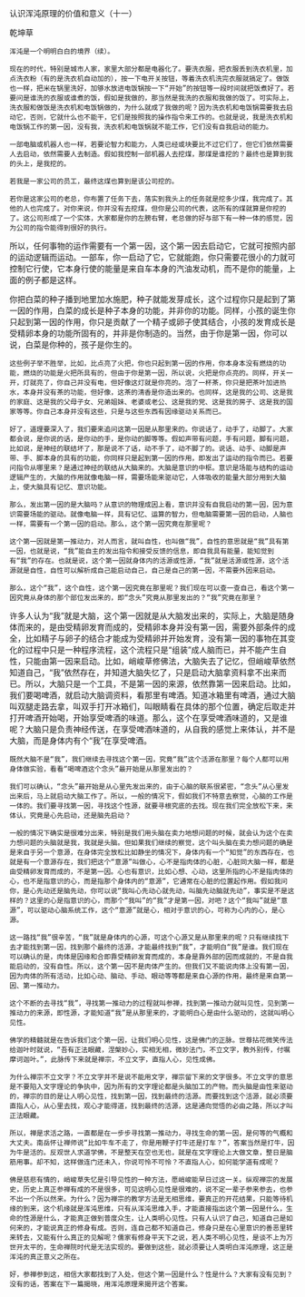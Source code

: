 认识浑沌原理的价值和意义（十一）

乾坤草 


    浑沌是一个明明白白的境界（续）。

    现在的时代，特别是城市人家，家里大部分都是电器化了。要洗衣服，把衣服丢到洗衣机里，加点洗衣粉（有的是洗衣机自动加的），按一下电开关按钮，等着洗衣机洗完衣服就搞定了。做饭也一样，把米在锅里洗好，加够水放进电饭锅按一下“开始”的按钮等一段时间就把饭煮好了。若要问是谁洗的衣服或谁煮的饭，假如是我做的，那当然是我洗的衣服和我做的饭了。可实际上，洗衣服和做饭是洗衣机和电饭锅做的，为什么就成了我做的呢？因为洗衣机和电饭锅需要我去启动它，否则，它就什么也不能干，它们是按照我的操作指令来工作的。也就是说，我是洗衣机和电饭锅工作的第一因，没有我，洗衣机和电饭锅就不能工作，它们没有自我启动的能力。

    一部电脑或机器人也一样，若要论智力和能力，人类已经或块要比不过它们了，但它们依然需要人去启动，依然需要人去制造。假如我控制一部机器人去挖煤，那煤是谁挖的？最终也是算到我的头上，是我挖的。

    若我是一家公司的员工，最终这煤也算到是该公司挖的。

    若你是这家公司的老总，你布置了任务下去，落实到我头上的任务就是挖多少煤，我完成了。其他的人也完成了。对你来说，你并没有去挖煤，但你是公司的代表，这所有的煤就算是你挖的了。这公司形成了一个实体，大家都是你的左膀右臂，老总做的好与部下有一种一体的感觉，因为公司的指令能得到很好的执行。

   所以，任何事物的运作需要有一个第一因，这个第一因去启动它，它就可按照内部的运动逻辑而运动。一部车，你一启动了它，它就能跑，你只需要花很小的力就可控制它行使，它本身行使的能量是来自车本身的汽油发动机，而不是你的能量，上面的例子都是这样。

   你把白菜的种子播到地里加水施肥，种子就能发芽成长，这个过程你只是起到了第一因的作用，白菜的成长是种子本身的功能，并非你的功能。同样，小孩的诞生你只起到第一因的作用，你只是贡献了一个精子或卵子使其结合，小孩的发育成长是受精卵本身的功能所固有的，并非是你制造的。当然，由于你是第一因，你可以说，白菜是你种的，孩子是你生的。

    这些例子举不胜举，比如，比点亮了火把，你也只起到第一因的作用，你本身本没有燃烧的功能，燃烧的功能是火把所具有的，但由于你是第一因，所以说，火把是你点亮的。同样，开关一开，灯就亮了，你自己并没有电，但好像这灯就是你亮的。泡了一杯茶，你只是把茶叶加进热水，本身并没有茶的功能，但好像，这茶的清香是你造出来的。也同样，这是我的公司、这是我的家庭、这是我的父母子女、兄弟姐妹、老婆或老公、这是我的党、这是我的房子、这是我的国家等等。你自己本身并没有这些，只是与这些东西有因缘驱动关系而已。

    好了，道理要深入了，我们要来追问这第一因是从那里来的。你说话了，动手了，动脚了。大家都会说，是你说的话，是你动的手，是你动的脚等等。假如声带有问题，手有问题，脚有问题，比如说，是神经的联结坏了，那是说不了话，动不手了，动不脚了的。说话、动手、动脚是声带、手、脚本身的具有的功能，你同样只是起到第一因的作用，即发出了运动的指令而已。若要问指令从哪里来？是通过神经的联结从大脑来的。大脑是意识的中枢。意识是场能与结构的运动逻辑产生的，大脑的作用就像电脑一样，需要场能来驱动它，人体吸收的能量大部分用到大脑上，使大脑具有记忆、意识功能。

    那么，发出第一因的是大脑吗？从意识的物理成因上看，意识并没有自我启动的第一因，因为意识需要场能的驱动。就像电脑一样，具有记忆、运算的智力，但电脑需要第一因的启动，人脑也一样，需要有一个第一因的启动。那么，这个第一因究竟在那里呢？

    这个第一因就是第一推动力，对人而言，就叫自性，也叫做“我”，自性的意思就是“我”具有第一因，也就是说，“我”能自主的发出指令和接受反馈的信息，即自我具有能量，能知觉到有“我”的存在。也就是说，这个第一因就身体内的活源或性源，“我”就是活源或性源，这个活源就是自性，自性可以解析成自己能启动自己，自己是自己的第一因，不需要外因来启动。

    那么，这个“我”，这个自性，这个第一因究竟在那里呢？我们现在可以查一查自己，看这个第一因究竟从身体的那个部位发出来的，即“念头”究竟从那里发出的？“我”究竟在那里？

   许多人认为“我”就是大脑，这个第一因就是从大脑发出来的，实际上，大脑是随身体而来的，是由受精卵发育而成的，受精卵本身并没有第一因，需要外部条件的成全，比如精子与卵子的结合才能成为受精卵并开始发育，没有第一因的事物在其变化的过程中只是一种程序流程，这个流程只是“组装”成人脑而已，并不能产生自性，只能由第一因来启动。比如，峭峻草修佛法，大脑失去了记忆，但峭峻草依然知道自己，“我”依然存在，并知道大脑失忆了，只是启动大脑拿资料拿不出来而已。所以，大脑只是一个工具，不是第一因的来源，依然靠第一因来启动。比如，我们要喝啤酒，就启动大脑调资料，看那里有啤酒。知道冰箱里有啤酒，通过大脑叫双腿走路去拿，叫双手打开冰箱们，叫眼睛看在具体的那个位置，确定后取走并打开啤酒开始喝，开始享受啤酒的味道。那么，这个在享受啤酒味道的，又是谁呢？大脑只是负责神经传送，在享受啤酒味道的，从自我的感觉上来体认，并不是大脑，而是身体内有个“我”在享受啤酒。

    既然大脑不是“我”，我们继续去寻找这个第一因，究竟“我”这个活源在那里？每个人都可以用身体做实验，看看“喝啤酒这个念头”最开始是从那里发出的？

    我们可以确认，“念头”最开始是从心里先发出来的，由于心脑的联系很紧密，“念头”从心里发出来后，马上就启动大脑工作了。所以，一般的情况下，假如我们不特意去察觉，心脑的工作是一体的。我们要寻找第一因，寻找这个性源，就要寻根究底的去找。现在我们完全放松下来，来体认，究竟是心先启动，还是脑先启动？

    一般的情况下确实是很难分出来，特别是我们用头脑在卖力地想问题的时候，就会认为这个在卖力想问题的头脑就是我，我就是头脑。但如果我们继续的察觉，这个叫头脑在卖力想问题的确是是来自于另一个意源，在身体完全放松比如静坐的情况下，身体内有一个“知觉”的东西存在，也就是有一个意源存在，我们把这个“意源”叫做心，心不是指肉体的心脏，心脏同大脑一样，都是由受精卵发育而成的，不是第一因。心也有意识，比如心想、心动，这里所指的心不是指肉体的心，也不是指意识的心，而是指那个身体内的“意源”，它通常在心脏的位置起作用。假如我问你，是心先动还是脑先动，你可以说“我叫心先动心就先动，叫脑先动脑就先动”，事实是不是这样的？这里的心是指意识的心，而那个“我叫”的“我”才是第一因，对吧？这个“我叫”就是“意源”，可以驱动心脑系统工作，这个“意源”就是心，相对于意识的心，可称为心内的心，是心源。

    这一路找“我”很辛苦，“我”就是身体内的心源，可这个心源又是从那里来的呢？只有继续找下去才能找到第一因，找到那个最终的活源，才能最终找到“我”，才能明白“我”是谁。我们现在可以确认的是，肉体是因缘和合即靠受精卵发育而成的，本身是靠外部的因而成就的，不是自我能启动的，没有自性。所以，这个第一因不是肉体产生的。但我们又不能说肉体上没有第一因，因为肉体的所有活动，比如心动、脑动、手动、眼动等等都是来自心源的作用，最终是来自第一因、第一推动力。

    这个不断的去寻找“我”，寻找第一推动力的过程就叫参禅，找到第一推动力就叫见性，见到第一推动力的来源，即性源，才能知道“我”是从那里来的，才能明白心是由什么驱动的，这就叫明心见性。

    佛学的精髓就是在告诉我们这个第一因，让我们明心见性，这是佛门的正脉。世尊拈花微笑传法给迦叶时就说，“吾有正法眼藏，涅槃妙心，实相无相，微妙法门，不立文字，教外别传，付嘱摩诃迦叶。”，此脉传下来就是禅宗，不立文字，直指人心，见性成佛。

    为什么禅宗不立文字？不立文字并不是说不能用文字，禅宗留下来的文字很多。不立文字的意思是不要陷入文字理论的争执中，因为所有的文字理论都是头脑加工的产物。而头脑是由性来驱动的，禅宗的目的是让人明心见性，找到第一因，找到最终的活源。而要找到这个活源，就必须要直指人心，从心里去找，观心才能得道，找到最终的活源，这是通向觉悟的必由之路，所以才叫正法眼藏。

    所以，禅是求活之路，一直都是在一步步寻找第一推动力，寻找生命的第一因，是何等的气概和大丈夫。南岳怀让禅师说“比如牛车不走了，你是用鞭子打牛还是打车？”，答案当然是打牛，因为牛是活的。反观世人求道学佛，不是整天在空也无也，就是在文字理论上大做文章，整日是脑筋用事。却不知，这样做连门还未入，你说可怜不可怜？不直指人心，如何能学道有成呢？

    佛是慈悲有情的，峭峻草失忆是引导见性的一种方法，愿峭峻能早日过这一关。纵观禅宗的发展史，历史上真正参禅有成的不是很多，可见这明心见性是很难的，说不定一辈子参来参去，也参不出一个所以然来。为什么？因为禅宗的教学方法是无相思维，要真正的开花结果，只能等待机缘的到来，这个机缘就是浑沌思维，只有从浑沌思维入手，才能直接指出这个第一因是什么，生命的性源是什么，才能真正做到普度众生，让人类明心见性。只有人认识了自己，知道自己是如何来的，才能说真正的修身有成。否则，连自己都不知道自己，修身只是在心里意识的善恶里转来转去，又能有什么真正的见解呢？儒家有修身平天下之说，若人类不明心见性，是谈不上为万世开太平的，生命禅院时代是无法实现的。要做到这些，就必须要让人类明白浑沌原理，这正是浑沌的真正意义之所在。

    好，参禅参到这，相信大家都找到了入处，但这个第一因是什么？性是什么？大家有没有见到？没有的话，答案在下一篇揭晓，用浑沌原理来揭开这个答案。



